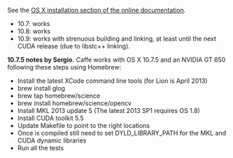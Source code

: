 See the [OS X installation section of the online documentation](http://caffe.berkeleyvision.org/installation.html#os_x_installation).

- 10.7: works
- 10.8: works
- 10.9: works with strenuous building and linking, at least until the next CUDA release (due to libstc++ linking).

**10.7.5 notes by Sergio.**
Caffe works with OS X 10.7.5 and an NVIDIA GT 650 following these steps using Homebrew:
* Install the latest XCode command line tools (for Lion is April 2013)
* brew install glog
* brew tap homebrew/science
* brew install homebrew/science/opencv
* Install MKL 2013 update 5 (The latest 2013 SP1 requires OS 1.8)
* Install CUDA toolkit 5.5
* Update Makefile to point to the right locations
* Once is compiled still need to set DYLD_LIBRARY_PATH for the MKL and CUDA dynamic libraries
* Run all the tests